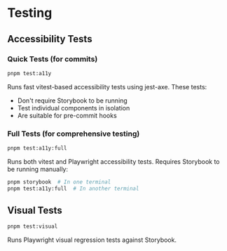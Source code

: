 # Testing

## Accessibility Tests

### Quick Tests (for commits)
```bash
pnpm test:a11y
```
Runs fast vitest-based accessibility tests using jest-axe. These tests:
- Don't require Storybook to be running
- Test individual components in isolation
- Are suitable for pre-commit hooks

### Full Tests (for comprehensive testing)
```bash
pnpm test:a11y:full
```
Runs both vitest and Playwright accessibility tests. Requires Storybook to be running manually:
```bash
pnpm storybook  # In one terminal
pnpm test:a11y:full  # In another terminal
```

## Visual Tests
```bash
pnpm test:visual
```
Runs Playwright visual regression tests against Storybook.